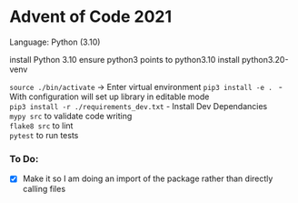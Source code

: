 # Advent of Code 2021

Language: Python (3.10)

install Python 3.10
ensure python3 points to python3.10
install python3.20-venv


`source ./bin/activate` -> Enter virtual environment
`pip3 install -e . ` - With configuration will set up library in editable mode  
`pip3 install -r ./requirements_dev.txt` - Install Dev Dependancies  
`mypy src` to validate code writing  
`flake8 src` to lint  
`pytest` to run tests  

### To Do:

- [X] Make it so I am doing an import of the package rather than directly calling files
